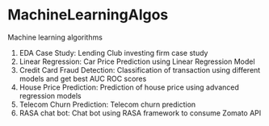 # MachineLearningAlgos
Machine learning algorithms

1. EDA Case Study: Lending Club investing firm case study 
2. Linear Regression: Car Price Prediction using Linear Regression Model
3. Credit Card Fraud Detection: Classification of transaction using different models and get best AUC ROC scores
4. House Price Prediction: Prediction of house price using advanced regression models
5. Telecom Churn Prediction: Telecom churn prediction 
6. RASA chat bot: Chat bot using RASA framework to consume Zomato API